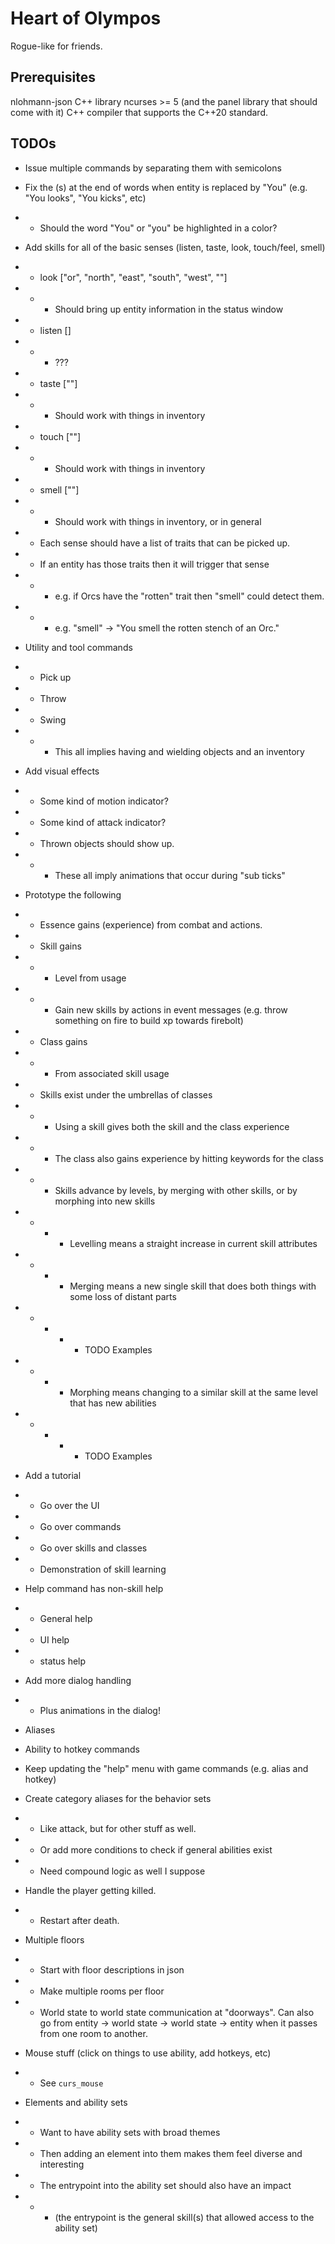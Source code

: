 # Heart of Olympos
Rogue-like for friends.


## Prerequisites
nlohmann-json C++ library
ncurses >= 5 (and the panel library that should come with it)
C++ compiler that supports the C++20 standard.

## TODOs

* Issue multiple commands by separating them with semicolons
* Fix the (s) at the end of words when entity is replaced by "You" (e.g. "You looks", "You kicks", etc)
* * Should the word "You" or "you" be highlighted in a color?
* Add skills for all of the basic senses (listen, taste, look, touch/feel, smell)
* * look ["or", "north", "east", "south", "west", "<target>"]
* * * Should bring up entity information in the status window
* * listen []
* * * ???
* * taste ["<target>"]
* * * Should work with things in inventory
* * touch ["<target>"]
* * * Should work with things in inventory
* * smell ["<target>"]
* * * Should work with things in inventory, or in general
* * Each sense should have a list of traits that can be picked up.
* * If an entity has those traits then it will trigger that sense
* * * e.g. if Orcs have the "rotten" trait then "smell" could detect them.
* * * e.g. "smell" -> "You smell the rotten stench of an Orc."
* Utility and tool commands
* * Pick up
* * Throw
* * Swing
* * * This all implies having and wielding objects and an inventory
* Add visual effects
* * Some kind of motion indicator?
* * Some kind of attack indicator?
* * Thrown objects should show up.
* * * These all imply animations that occur during "sub ticks"
* Prototype the following
* * Essence gains (experience) from combat and actions.
* * Skill gains
* * * Level from usage
* * * Gain new skills by actions in event messages (e.g. throw something on fire to build xp towards
      firebolt)
* * Class gains
* * * From associated skill usage
* * Skills exist under the umbrellas of classes
* * * Using a skill gives both the skill and the class experience
* * * The class also gains experience by hitting keywords for the class
* * * Skills advance by levels, by merging with other skills, or by morphing into new skills
* * * * Levelling means a straight increase in current skill attributes
* * * * Merging means a new single skill that does both things with some loss of distant parts
* * * * * TODO Examples
* * * * Morphing means changing to a similar skill at the same level that has new abilities
* * * * * TODO Examples
* Add a tutorial
* * Go over the UI
* * Go over commands
* * Go over skills and classes
* * Demonstration of skill learning
* Help command has non-skill help
* * General help
* * UI help
* * status help
* Add more dialog handling
* * Plus animations in the dialog!
* Aliases
* Ability to hotkey commands
* Keep updating the "help" menu with game commands (e.g. alias and hotkey)
* Create category aliases for the behavior sets
* * Like attack, but for other stuff as well.
* * Or add more conditions to check if general abilities exist
* * Need compound logic as well I suppose
* Handle the player getting killed.
* * Restart after death.
* Multiple floors
* * Start with floor descriptions in json
* * Make multiple rooms per floor
* * World state to world state communication at "doorways". Can also go from entity -> world state -> world state ->
entity when it passes from one room to another.
* Mouse stuff (click on things to use ability, add hotkeys, etc)
* * See `curs_mouse`

* Elements and ability sets
* * Want to have ability sets with broad themes
* * Then adding an element into them makes them feel diverse and interesting
* * The entrypoint into the ability set should also have an impact
* * * (the entrypoint is the general skill(s) that allowed access to the ability set)
